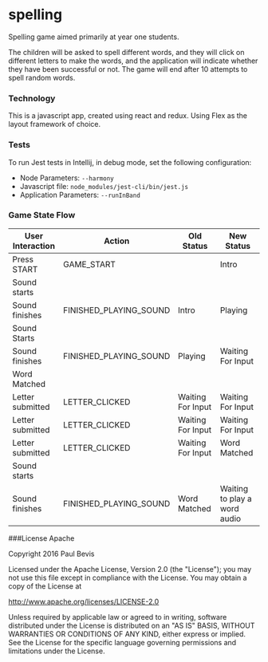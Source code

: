 # spelling
Spelling game aimed primarily at year one students.
 
The children will be asked to spell different words, and they will click on different letters to make the words, 
and the application will indicate whether they have been successful or not.  The game will end after 10 attempts to spell random words.

### Technology
This is a javascript app, created using react and redux. Using Flex as the layout framework of choice.

### Tests

To run Jest tests in Intellij, in debug mode, set the following configuration:
*   Node Parameters:        `--harmony`
*   Javascript file:        `node_modules/jest-cli/bin/jest.js`
*   Application Parameters: `--runInBand`

### Game State Flow
 
|User Interaction       |Action                     |Old Status         |New Status                     |
|---                    |---------                  |----------         |---                            |
|Press START            |GAME_START                 |                   |Intro                          |
|Sound starts           |                           |                   |                               |
|Sound finishes         |FINISHED_PLAYING_SOUND     |Intro              |Playing                        |
|Sound Starts           |                           |                   |                               |
|Sound finishes         |FINISHED_PLAYING_SOUND     |Playing            |Waiting For Input              |
|Word Matched                                                                                           |
|Letter submitted       |LETTER_CLICKED             |Waiting For Input  |Waiting For Input              |
|Letter submitted       |LETTER_CLICKED             |Waiting For Input  |Waiting For Input              |
|Letter submitted       |LETTER_CLICKED             |Waiting For Input  |Word Matched                   |
|Sound starts           |                           |                   |                               |
|Sound finishes         |FINISHED_PLAYING_SOUND     |Word Matched       |Waiting to play a word audio   |      
 
###License Apache

Copyright 2016 Paul Bevis

 Licensed under the Apache License, Version 2.0 (the "License");
 you may not use this file except in compliance with the License.
 You may obtain a copy of the License at

 http://www.apache.org/licenses/LICENSE-2.0

 Unless required by applicable law or agreed to in writing, software
 distributed under the License is distributed on an "AS IS" BASIS,
 WITHOUT WARRANTIES OR CONDITIONS OF ANY KIND, either express or implied.
 See the License for the specific language governing permissions and
 limitations under the License.
 
 

